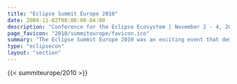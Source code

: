 ```yaml
---
title: "Eclipse Summit Europe 2010"
date: 2009-11-02T08:00:00-04:00
description: "Conference for the Eclipse Ecosystem | November 2 - 4, 2010 | Lugwigsburg, Germany"
page_favicon: "2010/summiteurope/favicon.ico"
summary: "The Eclipse Summit Europe 2010 was an exciting event that demonstrated the vitality of the Eclipse ecosystem!"
type: "eclipsecon"
layout: "section"
---
```


{{< summiteurope/2010 >}}
